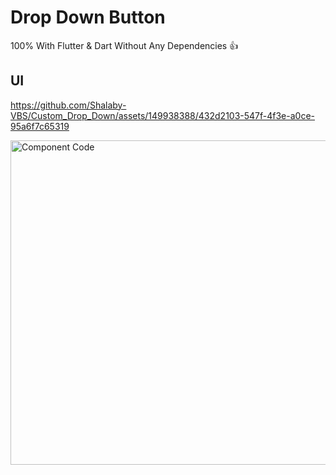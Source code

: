 # Drop Down Button

100% With Flutter & Dart Without Any Dependencies 👍

## UI

https://github.com/Shalaby-VBS/Custom_Drop_Down/assets/149938388/432d2103-547f-4f3e-a0ce-95a6f7c65319

<img width="519" alt="Component Code" src="https://github.com/Shalaby-VBS/Custom_Drop_Down/assets/149938388/8aae55dc-bfc1-41a5-abdc-6b32d72cc9c4">
